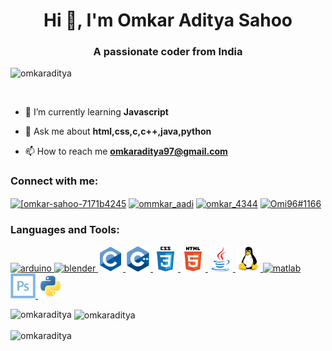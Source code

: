 <h1 align="center">Hi 👋, I'm Omkar Aditya Sahoo</h1>
<h3 align="center">A passionate coder from India</h3>

<p align="left"> <img src="https://komarev.com/ghpvc/?username=omkaraditya&label=Profile%20views&color=0e75b6&style=flat" alt="omkaraditya" /> </p>

<p align="left"> <a href="https://twitter.com/" target="blank"><img src="https://img.shields.io/twitter/follow/?logo=twitter&style=for-the-badge" alt="" /></a> </p>

- 🌱 I’m currently learning **Javascript**

- 💬 Ask me about **html,css,c,c++,java,python**

- 📫 How to reach me **omkaraditya97@gmail.com**

<h3 align="left">Connect with me:</h3>
<p align="left">
<a href=https://www.linkedin.com/in/omkar-sahoo-7171b4245/ target="blank"><img align="center" src="https://raw.githubusercontent.com/rahuldkjain/github-profile-readme-generator/master/src/images/icons/Social/linked-in-alt.svg" alt="[omkar-sahoo-7171b4245"](https://www.linkedin.com/in/omkar-sahoo-7171b4245/) height="30" width="40" /></a>
<a href="https://instagram.com/ommkar_aadi" target="blank"><img align="center" src="https://raw.githubusercontent.com/rahuldkjain/github-profile-readme-generator/master/src/images/icons/Social/instagram.svg" alt="ommkar_aadi" height="30" width="40" /></a>
<a href="https://www.codechef.com/users/omkar_4344" target="blank"><img align="center" src="https://cdn.jsdelivr.net/npm/simple-icons@3.1.0/icons/codechef.svg" alt="omkar_4344" height="30" width="40" /></a>
<a href="https://discord.gg/Omi96#1166" target="blank"><img align="center" src="https://raw.githubusercontent.com/rahuldkjain/github-profile-readme-generator/master/src/images/icons/Social/discord.svg" alt="Omi96#1166" height="30" width="40" /></a>
</p>

<h3 align="left">Languages and Tools:</h3>
<p align="left"> <a href="https://www.arduino.cc/" target="_blank" rel="noreferrer"> <img src="https://cdn.worldvectorlogo.com/logos/arduino-1.svg" alt="arduino" width="40" height="40"/> </a> <a href="https://www.blender.org/" target="_blank" rel="noreferrer"> <img src="https://download.blender.org/branding/community/blender_community_badge_white.svg" alt="blender" width="40" height="40"/> </a> <a href="https://www.cprogramming.com/" target="_blank" rel="noreferrer"> <img src="https://raw.githubusercontent.com/devicons/devicon/master/icons/c/c-original.svg" alt="c" width="40" height="40"/> </a> <a href="https://www.w3schools.com/cpp/" target="_blank" rel="noreferrer"> <img src="https://raw.githubusercontent.com/devicons/devicon/master/icons/cplusplus/cplusplus-original.svg" alt="cplusplus" width="40" height="40"/> </a> <a href="https://www.w3schools.com/css/" target="_blank" rel="noreferrer"> <img src="https://raw.githubusercontent.com/devicons/devicon/master/icons/css3/css3-original-wordmark.svg" alt="css3" width="40" height="40"/> </a> <a href="https://www.w3.org/html/" target="_blank" rel="noreferrer"> <img src="https://raw.githubusercontent.com/devicons/devicon/master/icons/html5/html5-original-wordmark.svg" alt="html5" width="40" height="40"/> </a> <a href="https://www.java.com" target="_blank" rel="noreferrer"> <img src="https://raw.githubusercontent.com/devicons/devicon/master/icons/java/java-original.svg" alt="java" width="40" height="40"/> </a> <a href="https://www.linux.org/" target="_blank" rel="noreferrer"> <img src="https://raw.githubusercontent.com/devicons/devicon/master/icons/linux/linux-original.svg" alt="linux" width="40" height="40"/> </a> <a href="https://www.mathworks.com/" target="_blank" rel="noreferrer"> <img src="https://upload.wikimedia.org/wikipedia/commons/2/21/Matlab_Logo.png" alt="matlab" width="40" height="40"/> </a> <a href="https://www.photoshop.com/en" target="_blank" rel="noreferrer"> <img src="https://raw.githubusercontent.com/devicons/devicon/master/icons/photoshop/photoshop-line.svg" alt="photoshop" width="40" height="40"/> </a> <a href="https://www.python.org" target="_blank" rel="noreferrer"> <img src="https://raw.githubusercontent.com/devicons/devicon/master/icons/python/python-original.svg" alt="python" width="40" height="40"/> </a> </p>

<p><img align="left" src="https://github-readme-stats.vercel.app/api/top-langs?username=omkaraditya&show_icons=true&locale=en&layout=compact" alt="omkaraditya" /></p>

<p>&nbsp;<img align="center" src="https://github-readme-stats.vercel.app/api?username=omkaraditya&show_icons=true&locale=en" alt="omkaraditya" /></p>

<p><img align="center" src="https://github-readme-streak-stats.herokuapp.com/?user=omkaraditya&" alt="omkaraditya" /></p>
